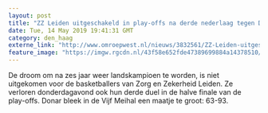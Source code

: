 ```yaml
---
layout: post
title: "ZZ Leiden uitgeschakeld in play-offs na derde nederlaag tegen Donar"
date: Tue, 14 May 2019 19:41:31 GMT
category: den_haag
externe_link: "http://www.omroepwest.nl/nieuws/3832561/ZZ-Leiden-uitgeschakeld-in-play-offs-na-derde-nederlaag-tegen-Donar"
feature_image: "https://imgw.rgcdn.nl/43f58e652fde47389699884a14378510/opener/3832562.jpg"
---
```


De droom om na zes jaar weer landskampioen te worden, is niet uitgekomen voor de basketballers van Zorg en Zekerheid Leiden. Ze verloren donderdagavond ook hun derde duel in de halve finale van de play-offs. Donar bleek in de Vijf Meihal een maatje te groot: 63-93.
